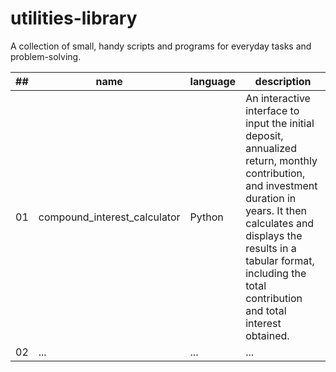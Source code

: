 # utilities-library
A collection of small, handy scripts and programs for everyday tasks and problem-solving.

| ## | name | language | description |
|---:|------|-------------|-------------|
| 01 | compound_interest_calculator | Python |An interactive interface to input the initial deposit, annualized return, monthly contribution, and investment duration in years. It then calculates and displays the results in a tabular format, including the total contribution and total interest obtained.|
| 02 | ... | ... | ... |


